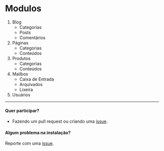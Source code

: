 
# Modulos

1. Blog
	* Categorias
	* Posts
	* Comentários
2. Páginas
	* Categorias
	* Conteúdos
3. Produtos
	* Categorias
	* Conteúdos
4. Mailbox
	* Caixa de Entrada
	* Arquivados
	* Lixeira
5. Usuários


------------------------

#### Quer participar?
- Fazendo um pull request ou criando uma [issue](https://github.com/odirleiborgert/borgert-cms/issues).

#### Algum problema na instalação?
Reporte com uma [issue](https://github.com/odirleiborgert/borgert-cms/issues).



